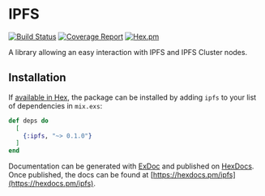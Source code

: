 # IPFS

[![Build Status](https://ci.linky.one/api/badges/tableturn/ipfs/status.svg)](https://ci.emage.run/tableturn/ipfs)
[![Coverage Report](https://codecov.io/gh/tableturn/ipfs/branch/master/graph/badge.svg)](https://codecov.io/gh/tableturn/ipfs)
[![Hex.pm](https://img.shields.io/hexpm/dt/ipfs.svg)](https://hex.pm/packages/ipfs)

A library allowing an easy interaction with IPFS and IPFS Cluster nodes.

## Installation

If [available in Hex](https://hex.pm/docs/publish), the package can be installed
by adding `ipfs` to your list of dependencies in `mix.exs`:

```elixir
def deps do
  [
    {:ipfs, "~> 0.1.0"}
  ]
end
```

Documentation can be generated with [ExDoc](https://github.com/elixir-lang/ex_doc)
and published on [HexDocs](https://hexdocs.pm). Once published, the docs can
be found at [https://hexdocs.pm/ipfs](https://hexdocs.pm/ipfs).
